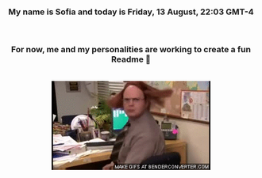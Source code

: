 


<div align="center">
<h3 >My name is Sofia and today is Friday, 13 August, 22:03 GMT-4</h3><br>
<h3 >For now, me and my personalities are working to create a fun Readme 👋
</h3><br>
<img src='img/dwight.gif' alt='working...'/>
</div>
